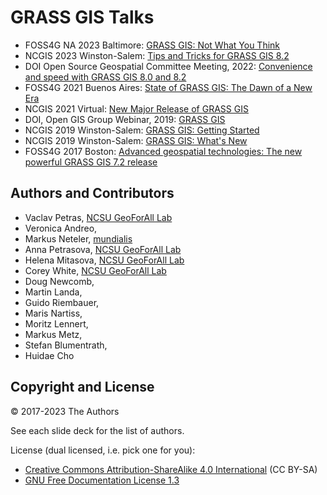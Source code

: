 # GRASS GIS Talks

* FOSS4G NA 2023 Baltimore: [GRASS GIS: Not What You Think](https://wenzeslaus.github.io/grass-gis-talks/foss4gna.html)
* NCGIS 2023 Winston-Salem: [Tips and Tricks for GRASS GIS 8.2](https://wenzeslaus.github.io/grass-gis-talks/ncgis2023.html)
* DOI Open Source Geospatial Committee Meeting, 2022: [Convenience and speed with GRASS GIS 8.0 and 8.2](https://wenzeslaus.github.io/grass-gis-talks/doi2022.html)
* FOSS4G 2021 Buenos Aires: [State of GRASS GIS: The Dawn of a New Era](https://wenzeslaus.github.io/grass-gis-talks/foss4g2021.html)
* NCGIS 2021 Virtual: [New Major Release of GRASS GIS](https://wenzeslaus.github.io/grass-gis-talks/ncgis2021.html)
* DOI, Open GIS Group Webinar, 2019: [GRASS GIS](https://wenzeslaus.github.io/grass-gis-talks/doi2019_grass_gis.html)
* NCGIS 2019 Winston-Salem: [GRASS GIS: Getting Started](https://wenzeslaus.github.io/grass-gis-talks/ncgis2019_getting_started.html)
* NCGIS 2019 Winston-Salem: [GRASS GIS: What's New](https://wenzeslaus.github.io/grass-gis-talks/ncgis2019_whats_new.html)
* FOSS4G 2017 Boston: [Advanced geospatial technologies: The new powerful GRASS GIS 7.2 release](https://wenzeslaus.github.io/grass-gis-talks/foss4g2017.html)

## Authors and Contributors

* Vaclav Petras, [NCSU GeoForAll Lab](http://geospatial.ncsu.edu/geoforall)
* Veronica Andreo,
* Markus Neteler, [mundialis](http://mundialis.de/)
* Anna Petrasova, [NCSU GeoForAll Lab](http://geospatial.ncsu.edu/geoforall)
* Helena Mitasova, [NCSU GeoForAll Lab](http://geospatial.ncsu.edu/geoforall)
* Corey White, [NCSU GeoForAll Lab](http://geospatial.ncsu.edu/geoforall)
* Doug Newcomb,
* Martin Landa,
* Guido Riembauer,
* Maris Nartiss,
* Moritz Lennert,
* Markus Metz,
* Stefan Blumentrath,
* Huidae Cho

## Copyright and License

&copy; 2017-2023 The Authors

See each slide deck for the list of authors.

License (dual licensed, i.e. pick one for you):
* [Creative Commons Attribution-ShareAlike 4.0 International](https://creativecommons.org/licenses/by-sa/4.0/) (CC BY-SA)
* [GNU Free Documentation License 1.3](https://www.gnu.org/licenses/fdl-1.3.en.html)
